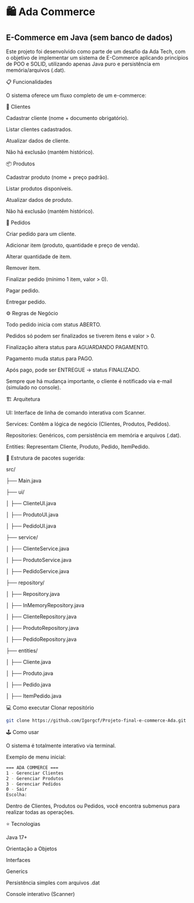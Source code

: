 # 🛍️ Ada Commerce

## E-Commerce em Java (sem banco de dados)

Este projeto foi desenvolvido como parte de um desafio da Ada Tech, com o objetivo de implementar um sistema de E-Commerce aplicando princípios de POO e SOLID, utilizando apenas Java puro e persistência em memória/arquivos (.dat).

📋 Funcionalidades

O sistema oferece um fluxo completo de um e-commerce:

👤 Clientes

Cadastrar cliente (nome + documento obrigatório).

Listar clientes cadastrados.

Atualizar dados de cliente.

Não há exclusão (mantém histórico).

📦 Produtos

Cadastrar produto (nome + preço padrão).

Listar produtos disponíveis.

Atualizar dados de produto.

Não há exclusão (mantém histórico).

🛒 Pedidos

Criar pedido para um cliente.

Adicionar item (produto, quantidade e preço de venda).

Alterar quantidade de item.

Remover item.

Finalizar pedido (mínimo 1 item, valor > 0).

Pagar pedido.

Entregar pedido.

⚙️ Regras de Negócio

Todo pedido inicia com status ABERTO.

Pedidos só podem ser finalizados se tiverem itens e valor > 0.

Finalização altera status para AGUARDANDO PAGAMENTO.

Pagamento muda status para PAGO.

Após pago, pode ser ENTREGUE → status FINALIZADO.

Sempre que há mudança importante, o cliente é notificado via e-mail (simulado no console).

🏗️ Arquitetura

UI: Interface de linha de comando interativa com Scanner.

Services: Contêm a lógica de negócio (Clientes, Produtos, Pedidos).

Repositories: Genéricos, com persistência em memória e arquivos (.dat).

Entities: Representam Cliente, Produto, Pedido, ItemPedido.

📂 Estrutura de pacotes sugerida:

src/

 ├── Main.java
 
 ├── ui/
 
 │    ├── ClienteUI.java
 
 │    ├── ProdutoUI.java
 
 │    ├── PedidoUI.java
 
 ├── service/
 
 │    ├── ClienteService.java
 
 │    ├── ProdutoService.java
 
 │    ├── PedidoService.java
 
 ├── repository/
 
 │    ├── Repository.java
 
 │    ├── InMemoryRepository.java
 
 │    ├── ClienteRepository.java
 
 │    ├── ProdutoRepository.java
 
 │    ├── PedidoRepository.java
 
 ├── entities/
 
 │   ├── Cliente.java
      
 │   ├── Produto.java
      
 │   ├── Pedido.java
      
 │  ├── ItemPedido.java


💻 Como executar
Clonar repositório
```bash
git clone https://github.com/Igorgcf/Projeto-final-e-commerce-Ada.git
```

🕹️ Como usar

O sistema é totalmente interativo via terminal.

Exemplo de menu inicial:

```bash
=== ADA COMMERCE ===
1 - Gerenciar Clientes
2 - Gerenciar Produtos
3 - Gerenciar Pedidos
0 - Sair
Escolha:
```
Dentro de Clientes, Produtos ou Pedidos, você encontra submenus para realizar todas as operações.

⭐ Tecnologias

Java 17+

Orientação a Objetos

Interfaces

Generics

Persistência simples com arquivos .dat

Console interativo (Scanner)
